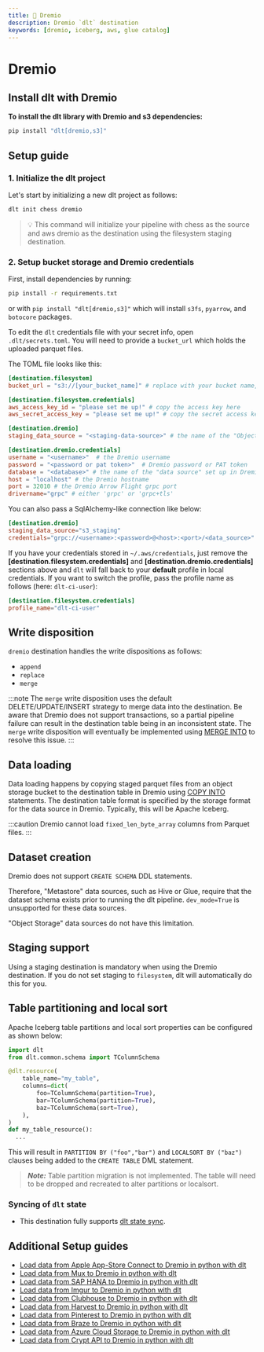 ```yaml
---
title: 🧪 Dremio
description: Dremio `dlt` destination
keywords: [dremio, iceberg, aws, glue catalog]
---
```


# Dremio

## Install dlt with Dremio
**To install the dlt library with Dremio and s3 dependencies:**
```sh
pip install "dlt[dremio,s3]"
```

## Setup guide
### 1. Initialize the dlt project

Let's start by initializing a new dlt project as follows:
   ```sh
   dlt init chess dremio
   ```
   > 💡 This command will initialize your pipeline with chess as the source and aws dremio as the destination using the filesystem staging destination.


### 2. Setup bucket storage and Dremio credentials

First, install dependencies by running:
```sh
pip install -r requirements.txt
```
or with `pip install "dlt[dremio,s3]"` which will install `s3fs`, `pyarrow`, and `botocore` packages.

To edit the `dlt` credentials file with your secret info, open `.dlt/secrets.toml`. You will need to provide a `bucket_url` which holds the uploaded parquet files.

The TOML file looks like this:

```toml
[destination.filesystem]
bucket_url = "s3://[your_bucket_name]" # replace with your bucket name,

[destination.filesystem.credentials]
aws_access_key_id = "please set me up!" # copy the access key here
aws_secret_access_key = "please set me up!" # copy the secret access key here

[destination.dremio]
staging_data_source = "<staging-data-source>" # the name of the "Object Storage" data source in Dremio containing the s3 bucket

[destination.dremio.credentials]
username = "<username>"  # the Dremio username
password = "<password or pat token>"  # Dremio password or PAT token
database = "<database>" # the name of the "data source" set up in Dremio where you want to load your data
host = "localhost" # the Dremio hostname
port = 32010 # the Dremio Arrow Flight grpc port
drivername="grpc" # either 'grpc' or 'grpc+tls'
```

You can also pass a SqlAlchemy-like connection like below:
```toml
[destination.dremio]
staging_data_source="s3_staging"
credentials="grpc://<username>:<password>@<host>:<port>/<data_source>"
```

If you have your credentials stored in `~/.aws/credentials`, just remove the **[destination.filesystem.credentials]** and **[destination.dremio.credentials]** sections above and `dlt` will fall back to your **default** profile in local credentials. If you want to switch the profile, pass the profile name as follows (here: `dlt-ci-user`):
```toml
[destination.filesystem.credentials]
profile_name="dlt-ci-user"
```

## Write disposition

`dremio` destination handles the write dispositions as follows:
- `append`
- `replace`
- `merge`

:::note
The `merge` write disposition uses the default DELETE/UPDATE/INSERT strategy to merge data into the destination. Be aware that Dremio does not support transactions, so a partial pipeline failure can result in the destination table being in an inconsistent state. The `merge` write disposition will eventually be implemented using [MERGE INTO](https://docs.dremio.com/current/reference/sql/commands/apache-iceberg-tables/apache-iceberg-merge/) to resolve this issue.
:::

## Data loading

Data loading happens by copying staged parquet files from an object storage bucket to the destination table in Dremio using [COPY INTO](https://docs.dremio.com/cloud/reference/sql/commands/copy-into-table/) statements. The destination table format is specified by the storage format for the data source in Dremio. Typically, this will be Apache Iceberg.

:::caution
Dremio cannot load `fixed_len_byte_array` columns from Parquet files.
:::

## Dataset creation

Dremio does not support `CREATE SCHEMA` DDL statements.

Therefore, "Metastore" data sources, such as Hive or Glue, require that the dataset schema exists prior to running the dlt pipeline. `dev_mode=True` is unsupported for these data sources.

"Object Storage" data sources do not have this limitation.

## Staging support

Using a staging destination is mandatory when using the Dremio destination. If you do not set staging to `filesystem`, dlt will automatically do this for you.

## Table partitioning and local sort
Apache Iceberg table partitions and local sort properties can be configured as shown below:
```py
import dlt
from dlt.common.schema import TColumnSchema

@dlt.resource(
    table_name="my_table",
    columns=dict(
        foo=TColumnSchema(partition=True),
        bar=TColumnSchema(partition=True),
        baz=TColumnSchema(sort=True),
    ),
)
def my_table_resource():
  ...
```
This will result in `PARTITION BY ("foo","bar")` and `LOCALSORT BY ("baz")` clauses being added to the `CREATE TABLE` DML statement.

> ***Note:*** Table partition migration is not implemented. The table will need to be dropped and recreated to alter partitions or localsort.

### Syncing of `dlt` state
- This destination fully supports [dlt state sync](../../general-usage/state#syncing-state-with-destination).

## Additional Setup guides
- [Load data from Apple App-Store Connect to Dremio in python with dlt](https://dlthub.com/docs/pipelines/apple_app_store_connect/load-data-with-python-from-apple_app_store_connect-to-dremio)
- [Load data from Mux to Dremio in python with dlt](https://dlthub.com/docs/pipelines/mux/load-data-with-python-from-mux-to-dremio)
- [Load data from SAP HANA to Dremio in python with dlt](https://dlthub.com/docs/pipelines/sql_database_hana/load-data-with-python-from-sql_database_hana-to-dremio)
- [Load data from Imgur to Dremio in python with dlt](https://dlthub.com/docs/pipelines/imgur/load-data-with-python-from-imgur-to-dremio)
- [Load data from Clubhouse to Dremio in python with dlt](https://dlthub.com/docs/pipelines/clubhouse/load-data-with-python-from-clubhouse-to-dremio)
- [Load data from Harvest to Dremio in python with dlt](https://dlthub.com/docs/pipelines/harvest/load-data-with-python-from-harvest-to-dremio)
- [Load data from Pinterest to Dremio in python with dlt](https://dlthub.com/docs/pipelines/pinterest/load-data-with-python-from-pinterest-to-dremio)
- [Load data from Braze to Dremio in python with dlt](https://dlthub.com/docs/pipelines/braze/load-data-with-python-from-braze-to-dremio)
- [Load data from Azure Cloud Storage to Dremio in python with dlt](https://dlthub.com/docs/pipelines/filesystem-az/load-data-with-python-from-filesystem-az-to-dremio)
- [Load data from Crypt API to Dremio in python with dlt](https://dlthub.com/docs/pipelines/crypt_api/load-data-with-python-from-crypt_api-to-dremio)


